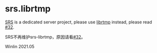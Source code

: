 srs.librtmp
===========

[SRS](https://github.com/ossrs/srs) is a dedicated server project,
please use [librtmp](https://github.com/ossrs/librtmp) instead,
please read [#32](https://github.com/ossrs/srs-librtmp/issues/32).

SRS不再维护srs-librtmp，原因请看[#32](https://github.com/ossrs/srs-librtmp/issues/32)。

Winlin 2021.05

